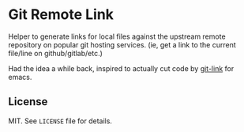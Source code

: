 # Git Remote Link

Helper to generate links for local files against the upstream remote repository on popular git hosting services. (ie, get a link to the current file/line on github/gitlab/etc.)

Had the idea a while back, inspired to actually cut code by [git-link](https://github.com/sshaw/git-link) for emacs.

## License

MIT. See `LICENSE` file for details.
